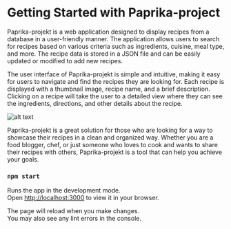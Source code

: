 # Getting Started with Paprika-project

Paprika-projekt is a web application designed to display recipes from a database in a user-friendly manner. The application allows users to search for recipes based on various criteria such as ingredients, cuisine, meal type, and more. The recipe data is stored in a JSON file and can be easily updated or modified to add new recipes.


The user interface of Paprika-projekt is simple and intuitive, making it easy for users to navigate and find the recipes they are looking for. Each recipe is displayed with a thumbnail image, recipe name, and a brief description. Clicking on a recipe will take the user to a detailed view where they can see the ingredients, directions, and other details about the recipe.

![alt text](https://example.com/image.jpg)

Paprika-projekt is a great solution for those who are looking for a way to showcase their recipes in a clean and organized way. Whether you are a food blogger, chef, or just someone who loves to cook and wants to share their recipes with others, Paprika-projekt is a tool that can help you achieve your goals.



### `npm start`

Runs the app in the development mode.\
Open [http://localhost:3000](http://localhost:3000) to view it in your browser.

The page will reload when you make changes.\
You may also see any lint errors in the console.

